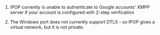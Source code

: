 1.  IPOP currently is unable to authenticate to Google accounts' XMPP server if your account is configured with 2-step verification

2.  The Windows port does not currently support DTLS - so IPOP gives a virtual network, but it is not private.